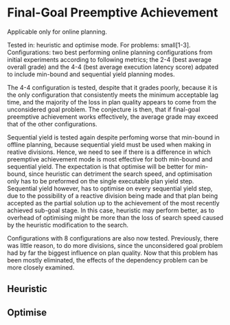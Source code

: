 # Final-Goal Preemptive Achievement

Applicable only for online planning.

Tested in: heuristic and optimise mode.
For problems: small[1-3].
Configurations: two best performing online planning configurations from initial experiments according to following metrics; the 2-4 (best average overall grade) and the 4-4 (best average execution latency score) adpated to include min-bound and sequential yield planning modes.

The 4-4 configuration is tested, despite that it grades poorly, because it is the only configuration that consistently meets the minimum acceptable lag time, and the majority of the loss in plan quality appears to come from the unconsidered goal problem.
The conjecture is then, that if final-goal preemptive achievement works effectively, the average grade may exceed that of the other configurations.

Sequential yield is tested again despite perfoming worse that min-bound in offline planning, because sequential yield must be used when making in reative divisions.
Hence, we need to see if there is a difference in which preemptive achievement mode is most effective for both min-bound and sequential yield.
The expectation is that optimise will be better for min-bound, since heuristic can detriment the search speed, and optimisation only has to be preformed on the single executable plan yield step.
Sequential yield however, has to optimise on every sequential yield step, due to the possibility of a reactive division being made and that plan being accepted as the partial solution up to the achievement of the most recently achieved sub-goal stage.
In this case, heuristic may perform better, as to overhead of optimising might be more than the loss of search speed caused by the heuristic modification to the search.

Configurations with 8 configurations are also now tested.
Previously, there was little reason, to do more divisions, since the unconsidered goal problem had by far the biggest influence on plan quality.
Now that this problem has been mostly eliminated, the effects of the dependency problem can be more closely examined.

## Heuristic


## Optimise
